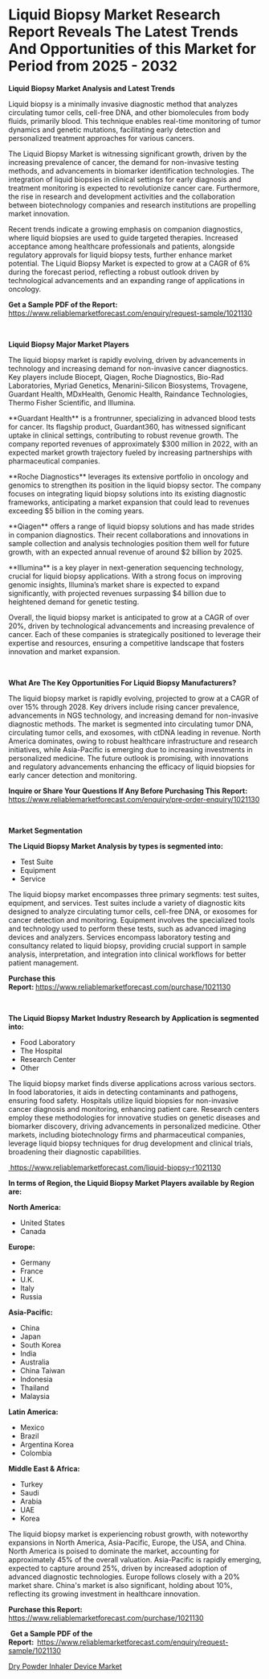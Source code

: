 <p><h1>Liquid Biopsy Market Research Report Reveals The Latest Trends And Opportunities of this Market for Period from 2025 - 2032</h1></p><p><strong>Liquid Biopsy Market Analysis and Latest Trends</strong></p>
<p><p>Liquid biopsy is a minimally invasive diagnostic method that analyzes circulating tumor cells, cell-free DNA, and other biomolecules from body fluids, primarily blood. This technique enables real-time monitoring of tumor dynamics and genetic mutations, facilitating early detection and personalized treatment approaches for various cancers. </p><p>The Liquid Biopsy Market is witnessing significant growth, driven by the increasing prevalence of cancer, the demand for non-invasive testing methods, and advancements in biomarker identification technologies. The integration of liquid biopsies in clinical settings for early diagnosis and treatment monitoring is expected to revolutionize cancer care. Furthermore, the rise in research and development activities and the collaboration between biotechnology companies and research institutions are propelling market innovation.</p><p>Recent trends indicate a growing emphasis on companion diagnostics, where liquid biopsies are used to guide targeted therapies. Increased acceptance among healthcare professionals and patients, alongside regulatory approvals for liquid biopsy tests, further enhance market potential. The Liquid Biopsy Market is expected to grow at a CAGR of 6% during the forecast period, reflecting a robust outlook driven by technological advancements and an expanding range of applications in oncology.</p></p>
<p><strong>Get a Sample PDF of the Report:&nbsp;</strong> <a href="https://www.reliablemarketforecast.com/enquiry/request-sample/1021130?utm_campaign=3030&utm_medium=2&utm_source=Github&utm_content=ia&utm_term=04032025&utm_id=liquid-biopsy">https://www.reliablemarketforecast.com/enquiry/request-sample/1021130</a></p>
<p>&nbsp;</p>
<p><strong>Liquid Biopsy Major Market Players</strong></p>
<p><p>The liquid biopsy market is rapidly evolving, driven by advancements in technology and increasing demand for non-invasive cancer diagnostics. Key players include Biocept, Qiagen, Roche Diagnostics, Bio-Rad Laboratories, Myriad Genetics, Menarini-Silicon Biosystems, Trovagene, Guardant Health, MDxHealth, Genomic Health, Raindance Technologies, Thermo Fisher Scientific, and Illumina.</p><p>**Guardant Health** is a frontrunner, specializing in advanced blood tests for cancer. Its flagship product, Guardant360, has witnessed significant uptake in clinical settings, contributing to robust revenue growth. The company reported revenues of approximately $300 million in 2022, with an expected market growth trajectory fueled by increasing partnerships with pharmaceutical companies.</p><p>**Roche Diagnostics** leverages its extensive portfolio in oncology and genomics to strengthen its position in the liquid biopsy sector. The company focuses on integrating liquid biopsy solutions into its existing diagnostic frameworks, anticipating a market expansion that could lead to revenues exceeding $5 billion in the coming years. </p><p>**Qiagen** offers a range of liquid biopsy solutions and has made strides in companion diagnostics. Their recent collaborations and innovations in sample collection and analysis technologies position them well for future growth, with an expected annual revenue of around $2 billion by 2025.</p><p>**Illumina** is a key player in next-generation sequencing technology, crucial for liquid biopsy applications. With a strong focus on improving genomic insights, Illumina’s market share is expected to expand significantly, with projected revenues surpassing $4 billion due to heightened demand for genetic testing.</p><p>Overall, the liquid biopsy market is anticipated to grow at a CAGR of over 20%, driven by technological advancements and increasing prevalence of cancer. Each of these companies is strategically positioned to leverage their expertise and resources, ensuring a competitive landscape that fosters innovation and market expansion.</p></p>
<p>&nbsp;</p>
<p><strong>What Are The Key Opportunities For Liquid Biopsy Manufacturers?</strong></p>
<p><p>The liquid biopsy market is rapidly evolving, projected to grow at a CAGR of over 15% through 2028. Key drivers include rising cancer prevalence, advancements in NGS technology, and increasing demand for non-invasive diagnostic methods. The market is segmented into circulating tumor DNA, circulating tumor cells, and exosomes, with ctDNA leading in revenue. North America dominates, owing to robust healthcare infrastructure and research initiatives, while Asia-Pacific is emerging due to increasing investments in personalized medicine. The future outlook is promising, with innovations and regulatory advancements enhancing the efficacy of liquid biopsies for early cancer detection and monitoring.</p></p>
<p><strong>Inquire or Share Your Questions If Any Before Purchasing This Report:</strong> <a href="https://www.reliablemarketforecast.com/enquiry/pre-order-enquiry/1021130?utm_campaign=3030&utm_medium=2&utm_source=Github&utm_content=ia&utm_term=04032025&utm_id=liquid-biopsy">https://www.reliablemarketforecast.com/enquiry/pre-order-enquiry/1021130</a></p>
<p>&nbsp;</p>
<p><strong>Market Segmentation</strong></p>
<p><strong>The Liquid Biopsy Market Analysis by types is segmented into:</strong></p>
<p><ul><li>Test Suite</li><li>Equipment</li><li>Service</li></ul></p>
<p><p>The liquid biopsy market encompasses three primary segments: test suites, equipment, and services. Test suites include a variety of diagnostic kits designed to analyze circulating tumor cells, cell-free DNA, or exosomes for cancer detection and monitoring. Equipment involves the specialized tools and technology used to perform these tests, such as advanced imaging devices and analyzers. Services encompass laboratory testing and consultancy related to liquid biopsy, providing crucial support in sample analysis, interpretation, and integration into clinical workflows for better patient management.</p></p>
<p><strong>Purchase this Report:&nbsp;</strong><a href="https://www.reliablemarketforecast.com/purchase/1021130?utm_campaign=3030&utm_medium=2&utm_source=Github&utm_content=ia&utm_term=04032025&utm_id=liquid-biopsy">https://www.reliablemarketforecast.com/purchase/1021130</a></p>
<p>&nbsp;</p>
<p><strong>The Liquid Biopsy Market Industry Research by Application is segmented into:</strong></p>
<p><ul><li>Food Laboratory</li><li>The Hospital</li><li>Research Center</li><li>Other</li></ul></p>
<p><p>The liquid biopsy market finds diverse applications across various sectors. In food laboratories, it aids in detecting contaminants and pathogens, ensuring food safety. Hospitals utilize liquid biopsies for non-invasive cancer diagnosis and monitoring, enhancing patient care. Research centers employ these methodologies for innovative studies on genetic diseases and biomarker discovery, driving advancements in personalized medicine. Other markets, including biotechnology firms and pharmaceutical companies, leverage liquid biopsy techniques for drug development and clinical trials, broadening their diagnostic capabilities.</p></p>
<p><a href="https://www.reliablemarketforecast.com/liquid-biopsy-r1021130?utm_campaign=3030&utm_medium=2&utm_source=Github&utm_content=ia&utm_term=04032025&utm_id=liquid-biopsy">&nbsp;https://www.reliablemarketforecast.com/liquid-biopsy-r1021130</a></p>
<p><strong>In terms of Region, the Liquid Biopsy Market Players available by Region are:</strong></p>
<p>
    <p> <strong> North America: </strong>
        <ul>
            <li>United States</li>
            <li>Canada</li>
        </ul>
        </p> 
    <p> <strong> Europe: </strong>
        <ul>
            <li>Germany</li>
            <li>France</li>
            <li>U.K.</li>
            <li>Italy</li>
            <li>Russia</li>
        </ul>
        </p> 
    <p> <strong> Asia-Pacific: </strong>
        <ul>
            <li>China</li>
            <li>Japan</li>
            <li>South Korea</li>
            <li>India</li>
            <li>Australia</li>
            <li>China Taiwan</li>
            <li>Indonesia</li>
            <li>Thailand</li>
            <li>Malaysia</li>
        </ul>
        </p> 
    <p> <strong> Latin America: </strong>
        <ul>
            <li>Mexico</li>
            <li>Brazil</li>
            <li>Argentina Korea</li>
            <li>Colombia</li>
        </ul>
        </p> 
    <p> <strong> Middle East & Africa: </strong>
        <ul>
            <li>Turkey</li>
            <li>Saudi</li>
            <li>Arabia</li>
            <li>UAE</li>
            <li>Korea</li>
        </ul>
    </p>
    </p>
<p><p>The liquid biopsy market is experiencing robust growth, with noteworthy expansions in North America, Asia-Pacific, Europe, the USA, and China. North America is poised to dominate the market, accounting for approximately 45% of the overall valuation. Asia-Pacific is rapidly emerging, expected to capture around 25%, driven by increased adoption of advanced diagnostic technologies. Europe follows closely with a 20% market share. China's market is also significant, holding about 10%, reflecting its growing investment in healthcare innovation.</p></p>
<p><strong>Purchase this Report: </strong><a href="https://www.reliablemarketforecast.com/purchase/1021130?utm_campaign=3030&utm_medium=2&utm_source=Github&utm_content=ia&utm_term=04032025&utm_id=liquid-biopsy">https://www.reliablemarketforecast.com/purchase/1021130</a></p>
<p>&nbsp;<strong>Get a Sample PDF of the Report:&nbsp;&nbsp;</strong><a href="https://www.reliablemarketforecast.com/enquiry/request-sample/1021130?utm_campaign=3030&utm_medium=2&utm_source=Github&utm_content=ia&utm_term=04032025&utm_id=liquid-biopsy">https://www.reliablemarketforecast.com/enquiry/request-sample/1021130</a></p>
<p><strong></strong></p>
<p><p><a href="https://github.com/supicweg/Market-Research-Report-List-1/blob/main/dry-powder-inhaler-device-market.md?utm_campaign=3030&utm_medium=2&utm_source=Github&utm_content=ia&utm_term=04032025&utm_id=liquid-biopsy">Dry Powder Inhaler Device Market</a></p></p>